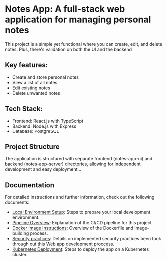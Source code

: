 # Notes App: A full-stack web application for managing personal notes

This project is a simple yet functional where you can create, edit, and delete notes. 
Plus, there's validation on both the UI and the backend


## Key features:
- Create and store personal notes
- View a list of all notes
- Edit existing notes
- Delete unwanted notes

## Tech Stack:
- Frontend: React.js with TypeScript
- Backend: Node.js with Express
- Database: PostgreSQL


## Project Structure
The application is structured with separate frontend (notes-app-ui) and backend (notes-app-server) directories,
 allowing for independent development and easy deployment...


 ## Documentation
For detailed instructions and further information, check out the following documents:
- [Local Environment Setup](docs/local_env.md): Steps to prepare your local development environment.
- [Pipeline Overview](docs/pipeline.md): Explanation of the CI/CD pipeline for this project.
- [Docker Image Instructions](docs/docker_image.md): Overview of the Dockerfile and image-building process.
- [Security practices](docs/security_practices.md): Details on implemented security practices been took through out this Web app development proccess.
- [Kubernetes Deployment](docs/kubernetes_deployment.md): Steps to deploy the app on a Kubernetes cluster.